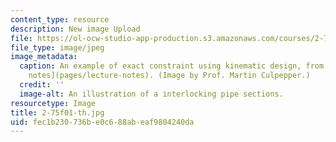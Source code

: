 ```yaml
---
content_type: resource
description: New image Upload
file: https://ol-ocw-studio-app-production.s3.amazonaws.com/courses/2-75-precision-machine-design-fall-2001/fec1b230736be0c688abeaf9804240da_2-75f01-th.jpg
file_type: image/jpeg
image_metadata:
  caption: An example of exact constraint using kinematic design, from the 2.75 [lecture
    notes](pages/lecture-notes). (Image by Prof. Martin Culpepper.)
  credit: ''
  image-alt: An illustration of a interlocking pipe sections.
resourcetype: Image
title: 2-75f01-th.jpg
uid: fec1b230-736b-e0c6-88ab-eaf9804240da
---
```

